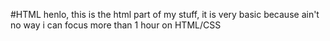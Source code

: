 #HTML
henlo, this is the html part of my stuff, it is very basic because ain't no way i can focus more than 1 hour on HTML/CSS
